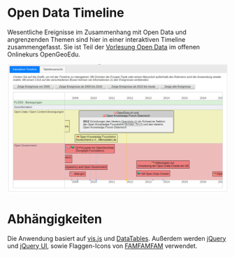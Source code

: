 # Open Data Timeline
Wesentliche Ereignisse im Zusammenhang mit Open Data und angrenzenden Themen sind hier in einer interaktiven Timeline zusammengefasst. Sie ist Teil der  [Vorlesung Open Data](https://www.opengeoedu.de/learn/opendata/vorlesung) im offenen Onlinekurs OpenGeoEdu.

![Screenshot](Bildschirmfoto_vom_2018-08-03_13-55-18.png)

# Abhängigkeiten

Die Anwendung basiert auf  [vis.js](http://visjs.org/docs/timeline/) und [DataTables](https://datatables.net/). Außerdem werden [jQuery](https://jquery.com/) und [jQuery UI](https://jqueryui.com/), sowie Flaggen-Icons von [FAMFAMFAM](http://www.famfamfam.com) verwendet.

